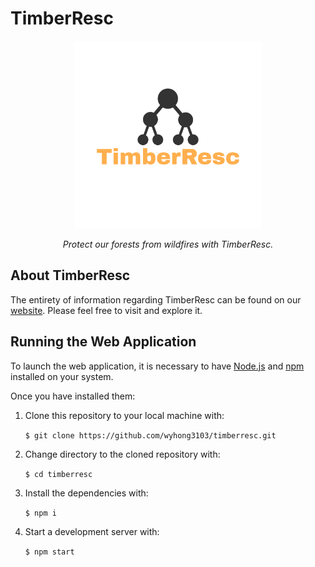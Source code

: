 # TimberResc

<div align="center">
	<img src="https://github.com/wyhong3103/timberresc/blob/main/src/assets/timberresc.png" width="300">
</div>

<p align="center">
	<em>Protect our forests from wildfires with TimberResc.</em>
</p>

## About TimberResc

The entirety of information regarding TimberResc can be found on our  <a href="https://timberresc.netlify.app" target="_blank">website</a>. Please feel free to visit and explore it.

## Running the Web Application

To launch the web application, it is necessary to have <a href="http://nodejs.org/" target="_blank">Node.js</a> and <a href="https://npmjs.com/" target="_blank">npm</a> installed on your system.

Once you have installed them: 

1. Clone this repository to your local machine with:

	`$ git clone https://github.com/wyhong3103/timberresc.git`

2. Change directory to the cloned repository with:

	`$ cd timberresc`

3. Install the dependencies with:

	`$ npm i`

4. Start a development server with:

	`$ npm start`